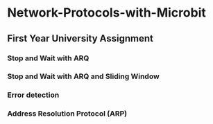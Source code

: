 # Network-Protocols-with-Microbit
## First Year University Assignment

### Stop and Wait with ARQ

### Stop and Wait with ARQ and Sliding Window

### Error detection

### Address Resolution Protocol (ARP)
